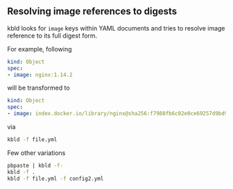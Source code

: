 ## Resolving image references to digests

kbld looks for `image` keys within YAML documents and tries to resolve image reference to its full digest form.

For example, following

```yaml
kind: Object
spec:
- image: nginx:1.14.2
```

will be transformed to

```yaml
kind: Object
spec:
- image: index.docker.io/library/nginx@sha256:f7988fb6c02e0ce69257d9bd9cf37ae20a60f1df7563c3a2a6abe24160306b8d
```

via

```bash
kbld -f file.yml
```

Few other variations

```bash
pbpaste | kbld -f-
kbld -f .
kbld -f file.yml -f config2.yml
```
